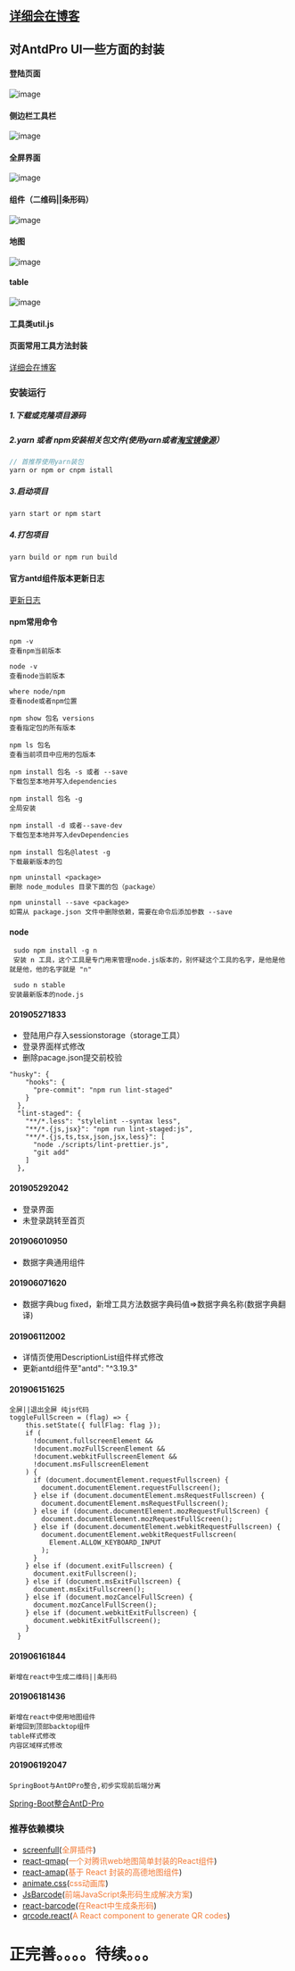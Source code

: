 ## [详细会在博客](129.28.167.200:8080)
## 对AntdPro UI一些方面的封装

#### 登陆页面
![image](https://res.cloudinary.com/dnmtpbj1g/image/upload/v1559133673/antd/indexPage.png)
#### 侧边栏工具栏
![image](https://res.cloudinary.com/dnmtpbj1g/image/upload/v1560587440/antd/%E4%BE%A7%E8%BE%B9%E6%A0%8F.png)
#### 全屏界面
![image](https://res.cloudinary.com/dnmtpbj1g/image/upload/v1560587495/antd/%E5%85%A8%E5%B1%8F.png)
#### 组件（二维码||条形码）
![image](https://res.cloudinary.com/dnmtpbj1g/image/upload/v1560682023/antd/0616.png)
#### 地图
![image](https://res.cloudinary.com/dnmtpbj1g/image/upload/v1560840107/antd/map.png)
#### table
![image](https://res.cloudinary.com/dnmtpbj1g/image/upload/v1560840106/antd/table.png)
#### 工具类util.js


#### 页面常用工具方法封装
[详细会在博客](lcccc.com.cn)


### 安装运行
##### 1.下载或克隆项目源码
##### 2.yarn 或者 npm安装相关包文件(使用yarn或者[淘宝镜像源](https://npm.taobao.org/)）

```js
// 首推荐使用yarn装包
yarn or npm or cnpm istall
```
##### 3.启动项目
```js
yarn start or npm start
```
##### 4.打包项目
```js
yarn build or npm run build
```
#### 官方antd组件版本更新日志

[更新日志](https://ant.design/changelog-cn)

#### npm常用命令

```
npm -v
查看npm当前版本

node -v
查看node当前版本

where node/npm
查看node或者npm位置

npm show 包名 versions
查看指定包的所有版本

npm ls 包名
查看当前项目中应用的包版本

npm install 包名 -s 或者 --save
下载包至本地并写入dependencies

npm install 包名 -g
全局安装

npm install -d 或者--save-dev
下载包至本地并写入devDependencies

npm install 包名@latest -g
下载最新版本的包

npm uninstall <package>
删除 node_modules 目录下面的包（package）

npm uninstall --save <package>
如需从 package.json 文件中删除依赖，需要在命令后添加参数 --save

```
#### node

```
 sudo npm install -g n
 安装 n 工具，这个工具是专门用来管理node.js版本的，别怀疑这个工具的名字，是他是他就是他，他的名字就是 "n"
 
 sudo n stable
安装最新版本的node.js

```

#### 201905271833
- 登陆用户存入sessionstorage（storage工具）
- 登录界面样式修改
- 删除pacage.json提交前校验
```
"husky": {
    "hooks": {
      "pre-commit": "npm run lint-staged"
    }
  },
  "lint-staged": {
    "**/*.less": "stylelint --syntax less",
    "**/*.{js,jsx}": "npm run lint-staged:js",
    "**/*.{js,ts,tsx,json,jsx,less}": [
      "node ./scripts/lint-prettier.js",
      "git add"
    ]
  },
```
#### 201905292042
- 登录界面
- 未登录跳转至首页
#### 201906010950
- 数据字典通用组件
#### 201906071620
- 数据字典bug fixed，新增工具方法数据字典码值=>数据字典名称(数据字典翻译)
#### 201906112002
- 详情页使用DescriptionList组件样式修改
- 更新antd组件至"antd": "^3.19.3"
#### 201906151625
```
全屏||退出全屏 纯js代码
toggleFullScreen = (flag) => {
    this.setState({ fullFlag: flag });
    if (
      !document.fullscreenElement &&
      !document.mozFullScreenElement &&
      !document.webkitFullscreenElement &&
      !document.msFullscreenElement
    ) {
      if (document.documentElement.requestFullscreen) {
        document.documentElement.requestFullscreen();
      } else if (document.documentElement.msRequestFullscreen) {
        document.documentElement.msRequestFullscreen();
      } else if (document.documentElement.mozRequestFullScreen) {
        document.documentElement.mozRequestFullScreen();
      } else if (document.documentElement.webkitRequestFullscreen) {
        document.documentElement.webkitRequestFullscreen(
          Element.ALLOW_KEYBOARD_INPUT
        );
      }
    } else if (document.exitFullscreen) {
      document.exitFullscreen();
    } else if (document.msExitFullscreen) {
      document.msExitFullscreen();
    } else if (document.mozCancelFullScreen) {
      document.mozCancelFullScreen();
    } else if (document.webkitExitFullscreen) {
      document.webkitExitFullscreen();
    }
  }
 ```
#### 201906161844
```
新增在react中生成二维码||条形码
```
#### 201906181436
```
新增在react中使用地图组件
新增回到顶部backtop组件
table样式修改
内容区域样式修改
```
#### 201906192047
```
SpringBoot与AntDPro整合,初步实现前后端分离
```
[Spring-Boot整合AntD-Pro](https://github.com/FanFanJUN/Spring-Boot)
### 推荐依赖模块
- [screenfull](https://github.com/sindresorhus/screenfull.js/)(<span style="color: rgb(243,121,52);">全屏插件</span>)
- [react-qmap](https://github.com/yezihaohao/react-qmap)(<span style="color: rgb(243,121,52);">一个对腾讯web地图简单封装的React组件</span>)
- [react-amap](https://github.com/ElemeFE/react-amap)(<span style="color: rgb(243,121,52);">基于 React 封装的高德地图组件</span>)
- [animate.css](https://github.com/daneden/animate.css)(<span style="color: rgb(243,121,52);">css动画库</span>)
- [JsBarcode](https://github.com/lindell/JsBarcode)(<span style="color: rgb(243,121,52);">前端JavaScript条形码生成解决方案</span>)
- [react-barcode](https://github.com/kciter/react-barcode)(<span style="color: rgb(243,121,52);">在React中生成条形码</span>)
- [qrcode.react](https://github.com/zpao/qrcode.react)(<span style="color: rgb(243,121,52);">A React component to generate QR codes</span>)
# 正完善。。。。待续。。。